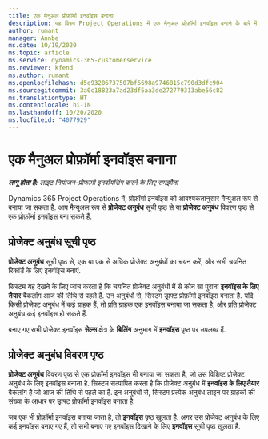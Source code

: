 ```yaml
---
title: एक मैनुअल प्रोफ़ॉर्मा इनवॉइस बनाना
description: यह विषय Project Operations में एक मैनुअल प्रोफ़ॉर्मा इनवॉइस बनाने के बारे में जानकारी प्रदान करता है.
author: rumant
manager: Annbe
ms.date: 10/19/2020
ms.topic: article
ms.service: dynamics-365-customerservice
ms.reviewer: kfend
ms.author: rumant
ms.openlocfilehash: d5e93206737507bf6698a9746815c790d3dfc904
ms.sourcegitcommit: 3a0c18823a7ad23df5aa3de272779313abe56c82
ms.translationtype: HT
ms.contentlocale: hi-IN
ms.lasthandoff: 10/20/2020
ms.locfileid: "4077929"
---
```

# <a name="creating-a-manual-proforma-invoice"></a>एक मैनुअल प्रोफ़ॉर्मा इनवॉइस बनाना

_**लागू होता है:** लाइट नियोजन-प्रोफार्मा इनवॉयसिंग करने के लिए समझौता_

Dynamics 365 Project Operations में, प्रोफ़ॉर्मा इनवॉइस को आवश्यकतानुसार मैन्युअल रूप से बनाया जा सकता है. आप मैन्युअल रूप से **प्रोजेक्ट अनुबंध** सूची पृष्ठ से या **प्रोजेक्ट अनुबंध** विवरण पृष्ठ से एक प्रोफ़ॉर्मा इनवॉइस बना सकते हैं.

##  <a name="project-contracts-list-page"></a>प्रोजेक्ट अनुबंध सूची पृष्ठ

**प्रोजेक्ट अनुबंध** सूची पृष्ठ से, एक या एक से अधिक प्रोजेक्ट अनुबंधों का चयन करें, और सभी चयनित रिकॉर्ड के लिए इनवॉइस बनाएं.

सिस्टम यह देखने के लिए जांच करता है कि चयनित प्रोजेक्ट अनुबंधों में से कौन सा पुराना **इनवॉइस के लिए तैयार** बैकलॉग आज की तिथि से पहले है. उन अनुबंधों से, सिस्टम ड्राफ्ट प्रोफ़ॉर्मा इनवॉइस बनाता है. यदि किसी प्रोजेक्ट अनुबंध में कई ग्राहक हैं, तो प्रति ग्राहक एक इनवॉइस बनाया जा सकता है, और प्रति प्रोजेक्ट अनुबंध कई इनवॉइस हो सकते हैं.

बनाए गए सभी प्रोजेक्ट इनवॉइस **सेल्स** क्षेत्र के **बिलिंग** अनुभाग में **इनवॉइस** पृष्ठ पर उपलब्ध हैं.

## <a name="project-contract-details-page"></a>प्रोजेक्ट अनुबंध विवरण पृष्ठ

**प्रोजेक्ट अनुबंध** विवरण पृष्ठ से एक प्रोफ़ॉर्मा इनवॉइस भी बनाया जा सकता है, जो उस विशिष्ट प्रोजेक्ट अनुबंध के लिए इनवॉइस बनाता है. सिस्टम सत्यापित करता है कि प्रोजेक्ट अनुबंध में **इनवॉइस के लिए तैयार** बैकलॉग है जो आज की तिथि से पहले का है. इन अनुबंधों से, सिस्टम प्रत्येक अनुबंध लाइन पर ग्राहकों की संख्या के आधार पर ड्राफ्ट प्रोफ़ॉर्मा इनवॉइस बनाता है.

जब एक भी प्रोफ़ॉर्मा इनवॉइस बनाया जाता है, तो **इनवॉइस** पृष्ठ खुलता है. अगर उस प्रोजेक्ट अनुबंध के लिए कई इनवॉइस बनाए गए हैं, तो सभी बनाए गए इनवॉइस दिखाने के लिए **इनवॉइस** सूची पृष्ठ खुलता है.

